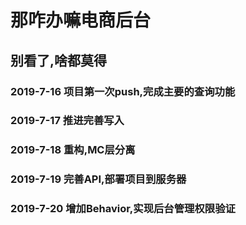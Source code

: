 # 那咋办嘛电商后台

## 别看了,啥都莫得

### 2019-7-16 项目第一次push,完成主要的查询功能

### 2019-7-17 推进完善写入

### 2019-7-18 重构,MC层分离

### 2019-7-19 完善API,部署项目到服务器

### 2019-7-20 增加Behavior,实现后台管理权限验证
